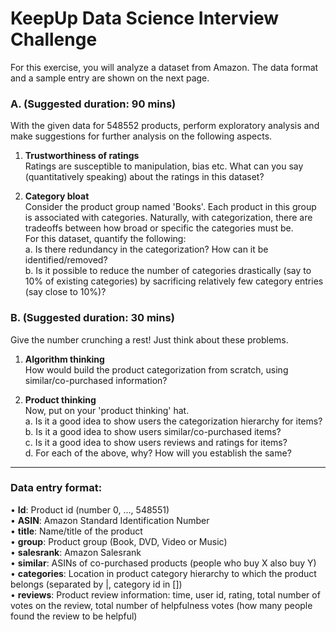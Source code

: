 # KeepUp Data Science Interview Challenge
For this exercise, you will analyze a dataset from Amazon. The data format and a sample entry are shown on the next page.

### A. (Suggested duration: 90 mins)
With the given data for 548552 products, perform exploratory analysis and make suggestions for further analysis on the following aspects.

1. **Trustworthiness of ratings**  
Ratings are susceptible to manipulation, bias etc. What can you say (quantitatively speaking) about the ratings in this dataset?

2. **Category bloat**  
Consider the product group named 'Books'. Each product in this group is associated with categories. Naturally, with categorization, there are tradeoffs between how broad or specific the categories must be.  
For this dataset, quantify the following:  
a. Is there redundancy in the categorization? How can it be identified/removed?  
b. Is it possible to reduce the number of categories drastically (say to 10% of existing categories) by sacrificing relatively few category entries (say close to 10%)?  

### B. (Suggested duration: 30 mins)
Give the number crunching a rest! Just think about these problems.
1. **Algorithm thinking**    
How would build the product categorization from scratch, using similar/co-purchased information?

2. **Product thinking**    
Now, put on your 'product thinking' hat.    
a. Is it a good idea to show users the categorization hierarchy for items?  
b. Is it a good idea to show users similar/co-purchased items?  
c. Is it a good idea to show users reviews and ratings for items?  
d. For each of the above, why? How will you establish the same?  

-------------------------

### Data entry format:
• __Id__: Product id (number 0, ..., 548551)    
• __ASIN__: Amazon Standard Identification Number  
• __title__: Name/title of the product    
• __group__: Product group (Book, DVD, Video or Music)  
• __salesrank__: Amazon Salesrank  
• __similar__: ASINs of co-purchased products (people who buy X also buy Y)  
• __categories__: Location in product category hierarchy to which the product belongs (separated by |, category id in [])  
• __reviews__: Product review information: time, user id, rating, total number of votes on the review, total number of helpfulness votes (how many people found the review to be helpful)  
